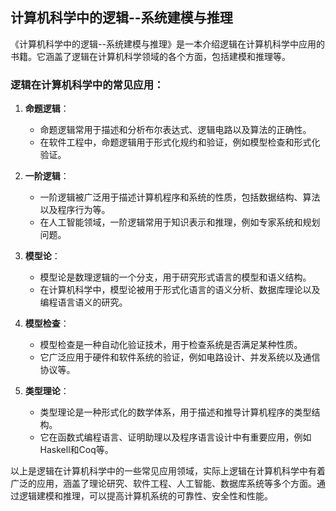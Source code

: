 ## 计算机科学中的逻辑--系统建模与推理

《计算机科学中的逻辑--系统建模与推理》是一本介绍逻辑在计算机科学中应用的书籍。它涵盖了逻辑在计算机科学领域的各个方面，包括建模和推理等。

### 逻辑在计算机科学中的常见应用：

1. **命题逻辑**：
   - 命题逻辑常用于描述和分析布尔表达式、逻辑电路以及算法的正确性。
   - 在软件工程中，命题逻辑用于形式化规约和验证，例如模型检查和形式化验证。

2. **一阶逻辑**：
   - 一阶逻辑被广泛用于描述计算机程序和系统的性质，包括数据结构、算法以及程序行为等。
   - 在人工智能领域，一阶逻辑常用于知识表示和推理，例如专家系统和规划问题。

3. **模型论**：
   - 模型论是数理逻辑的一个分支，用于研究形式语言的模型和语义结构。
   - 在计算机科学中，模型论被用于形式化语言的语义分析、数据库理论以及编程语言语义的研究。

4. **模型检查**：
   - 模型检查是一种自动化验证技术，用于检查系统是否满足某种性质。
   - 它广泛应用于硬件和软件系统的验证，例如电路设计、并发系统以及通信协议等。

5. **类型理论**：
   - 类型理论是一种形式化的数学体系，用于描述和推导计算机程序的类型结构。
   - 它在函数式编程语言、证明助理以及程序语言设计中有重要应用，例如Haskell和Coq等。

以上是逻辑在计算机科学中的一些常见应用领域，实际上逻辑在计算机科学中有着广泛的应用，涵盖了理论研究、软件工程、人工智能、数据库系统等多个方面。通过逻辑建模和推理，可以提高计算机系统的可靠性、安全性和性能。
